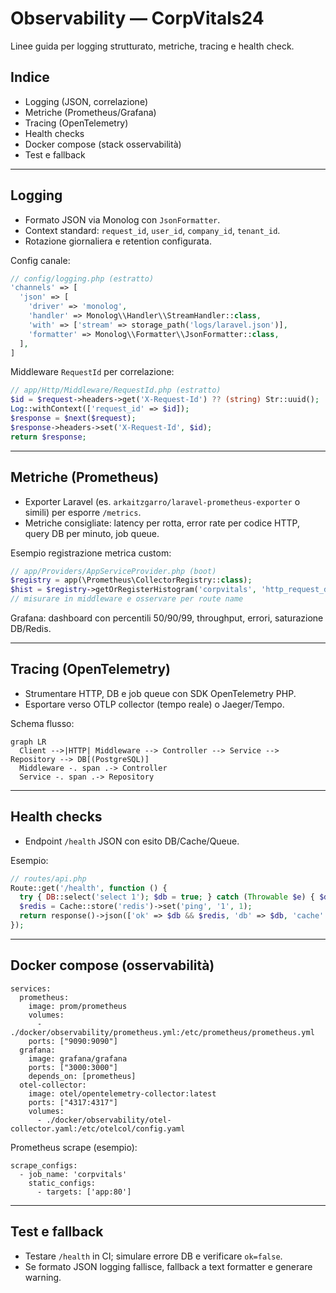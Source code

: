 # Observability — CorpVitals24

Linee guida per logging strutturato, metriche, tracing e health check.

## Indice
- Logging (JSON, correlazione)
- Metriche (Prometheus/Grafana)
- Tracing (OpenTelemetry)
- Health checks
- Docker compose (stack osservabilità)
- Test e fallback

---

## Logging
- Formato JSON via Monolog con `JsonFormatter`.
- Context standard: `request_id`, `user_id`, `company_id`, `tenant_id`.
- Rotazione giornaliera e retention configurata.

Config canale:
```php
// config/logging.php (estratto)
'channels' => [
  'json' => [
    'driver' => 'monolog',
    'handler' => Monolog\\Handler\\StreamHandler::class,
    'with' => ['stream' => storage_path('logs/laravel.json')],
    'formatter' => Monolog\\Formatter\\JsonFormatter::class,
  ],
]
```

Middleware `RequestId` per correlazione:
```php
// app/Http/Middleware/RequestId.php (estratto)
$id = $request->headers->get('X-Request-Id') ?? (string) Str::uuid();
Log::withContext(['request_id' => $id]);
$response = $next($request);
$response->headers->set('X-Request-Id', $id);
return $response;
```

---

## Metriche (Prometheus)
- Exporter Laravel (es. `arkaitzgarro/laravel-prometheus-exporter` o simili) per esporre `/metrics`.
- Metriche consigliate: latency per rotta, error rate per codice HTTP, query DB per minuto, job queue.

Esempio registrazione metrica custom:
```php
// app/Providers/AppServiceProvider.php (boot)
$registry = app(\Prometheus\CollectorRegistry::class);
$hist = $registry->getOrRegisterHistogram('corpvitals', 'http_request_duration_seconds', 'HTTP latency', ['route']);
// misurare in middleware e osservare per route name
```

Grafana: dashboard con percentili 50/90/99, throughput, errori, saturazione DB/Redis.

---

## Tracing (OpenTelemetry)
- Strumentare HTTP, DB e job queue con SDK OpenTelemetry PHP.
- Esportare verso OTLP collector (tempo reale) o Jaeger/Tempo.

Schema flusso:
```mermaid
graph LR
  Client -->|HTTP| Middleware --> Controller --> Service --> Repository --> DB[(PostgreSQL)]
  Middleware -. span .-> Controller
  Service -. span .-> Repository
```

---

## Health checks
- Endpoint `/health` JSON con esito DB/Cache/Queue.

Esempio:
```php
// routes/api.php
Route::get('/health', function () {
  try { DB::select('select 1'); $db = true; } catch (Throwable $e) { $db = false; }
  $redis = Cache::store('redis')->set('ping', '1', 1);
  return response()->json(['ok' => $db && $redis, 'db' => $db, 'cache' => (bool)$redis], 200);
});
```

---

## Docker compose (osservabilità)
```
services:
  prometheus:
    image: prom/prometheus
    volumes:
      - ./docker/observability/prometheus.yml:/etc/prometheus/prometheus.yml
    ports: ["9090:9090"]
  grafana:
    image: grafana/grafana
    ports: ["3000:3000"]
    depends_on: [prometheus]
  otel-collector:
    image: otel/opentelemetry-collector:latest
    ports: ["4317:4317"]
    volumes:
      - ./docker/observability/otel-collector.yaml:/etc/otelcol/config.yaml
```

Prometheus scrape (esempio):
```
scrape_configs:
  - job_name: 'corpvitals'
    static_configs:
      - targets: ['app:80']
```

---

## Test e fallback
- Testare `/health` in CI; simulare errore DB e verificare `ok=false`.
- Se formato JSON logging fallisce, fallback a text formatter e generare warning.
